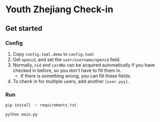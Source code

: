 # Youth Zhejiang Check-in

## Get started

### Config

1. Copy `config.toml.demo` to `config.toml`
2. Get `openid`, and set the `user/username/openid` field.
3. Normally, `nid` and `cardNo` can be acquired automatically if you have checked in before, so you don't have to fill them in.
   * If there is something wrong, you can fill these fields.
4. To check in for multiple users, add another `[user.yyy]`.

### Run

```bash
pip install -r requirements.txt

python main.py
```
